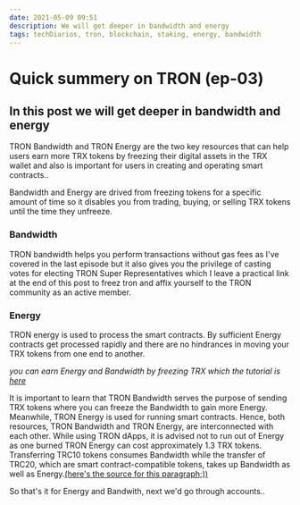 ```yaml
---
date: 2021-05-09 09:51
description: We will get deeper in bandwidth and energy
tags: techDiarios, tron, blockchain, staking, energy, bandwidth
---
```

# Quick summery on TRON (ep-03) 

## In this post we will get deeper in bandwidth and energy

TRON Bandwidth and TRON Energy are the two key resources that can help users earn more TRX tokens by freezing their digital assets in the TRX wallet and also is important for users in creating and operating smart contracts..

Bandwidth and Energy are drived from freezing tokens for a specific amount of time so it disables you from trading, buying, or selling TRX tokens until the time they unfreeze.

### Bandwidth   

TRON bandwidth helps you perform transactions without gas fees as I've covered in the last episode but it also gives you the privilege of casting votes for electing TRON Super Representatives which I leave a practical link at the end of this post to freez tron and affix yourself to the TRON community as an active member. 

### Energy  

TRON energy is used to process the smart contracts. By sufficient Energy contracts get processed rapidly and there are no hindrances in moving your TRX tokens from one end to another.

*you can earn Energy and Bandwidth by freezing TRX which the tutorial is [here](https://youtu.be/CJN7hfX8m3A)*  

It is important to learn that TRON Bandwidth serves the purpose of sending TRX tokens where you can freeze the Bandwidth to gain more Energy. Meanwhile, TRON Energy is used for running smart contracts. Hence, both resources, TRON Bandwidth and TRON Energy, are interconnected with each other. While using TRON dApps, it is advised not to run out of Energy as one burned TRON Energy can cost approximately 1.3 TRX tokens. Transferring TRC10 tokens consumes Bandwidth while the transfer of TRC20, which are smart contract-compatible tokens, takes up Bandwidth as well as Energy.[(here's the source for this paragraph;))](https://www.namecoinnews.com/tron-bandwidth-and-energy/)

So that's it for Energy and Bandwith, next we'd go through accounts..
